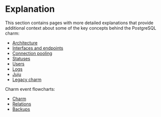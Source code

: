 # Explanation

This section contains pages with more detailed explanations that provide additional context about some of the key concepts behind the PostgreSQL charm:

* [Architecture]
* [Interfaces and endpoints]
* [Connection pooling]
* [Statuses]
* [Users]
* [Logs]
* [Juju]
* [Legacy charm]

Charm event flowcharts:
* [Charm]
* [Relations]
* [Backups]

<!-- Links -->

[Architecture]: /t/11856
[Interfaces and endpoints]: /t/10252
[Statuses]: /t/11855
[Users]: /t/10843
[Logs]: /t/12098
[Juju]: /t/11986
[Legacy charm]: /t/11013
[Connection pooling]: /t/15799
[Charm]: /t/9305
[Relations]: /t/9306
[Backups]: /t/10248